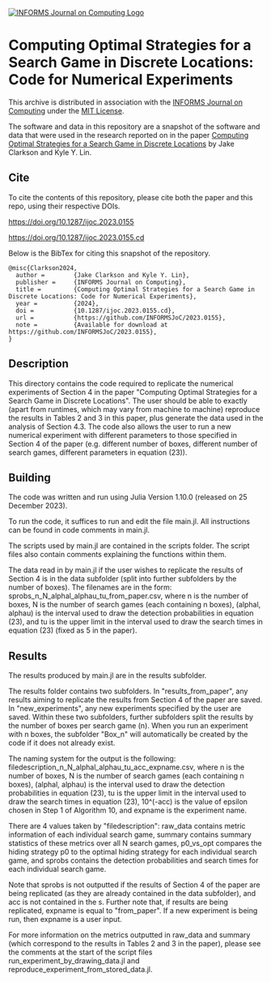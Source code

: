 [![INFORMS Journal on Computing Logo](https://INFORMSJoC.github.io/logos/INFORMS_Journal_on_Computing_Header.jpg)](https://pubsonline.informs.org/journal/ijoc)

# Computing Optimal Strategies for a Search Game in Discrete Locations: Code for Numerical Experiments

This archive is distributed in association with the [INFORMS Journal on
Computing](https://pubsonline.informs.org/journal/ijoc) under the [MIT License](LICENSE).

The software and data in this repository are a snapshot of the software and data
that were used in the research reported on in the paper 
[Computing Optimal Strategies for a Search Game in Discrete Locations](https://doi.org/10.1287/ijoc.2023.0155) by Jake Clarkson and Kyle Y. Lin. 

## Cite

To cite the contents of this repository, please cite both the paper and this repo, using their respective DOIs.

https://doi.org/10.1287/ijoc.2023.0155

https://doi.org/10.1287/ijoc.2023.0155.cd

Below is the BibTex for citing this snapshot of the repository.

```
@misc{Clarkson2024,
  author =        {Jake Clarkson and Kyle Y. Lin},
  publisher =     {INFORMS Journal on Computing},
  title =         {Computing Optimal Strategies for a Search Game in Discrete Locations: Code for Numerical Experiments},
  year =          {2024},
  doi =           {10.1287/ijoc.2023.0155.cd},
  url =           {https://github.com/INFORMSJoC/2023.0155},
  note =          {Available for download at https://github.com/INFORMSJoC/2023.0155},
}  
```

## Description

This directory contains the code required to replicate the numerical experiments of Section 4 in the paper "Computing Optimal Strategies for a Search Game in Discrete Locations". The user should be able to exactly (apart from runtimes, which may vary from machine to machine) reproduce the results in Tables 2 and 3 in this paper, plus generate the data used in the analysis of Section 4.3. The code also allows the user to run a new numerical experiment with different parameters to those specified in Section 4 of the paper (e.g. different number of boxes, different number of search games, different parameters in equation (23)).


## Building

The code was written and run using Julia Version 1.10.0 (released on 25 December 2023). 

To run the code, it suffices to run and edit the file main.jl. All instructions can be found in code comments in main.jl.

The scripts used by main.jl are contained in the scripts folder. The script files also contain comments explaining the functions within them.

The data read in by main.jl if the user wishes to replicate the results of Section 4 is in the data subfolder (split into further subfolders by the number of boxes). The filenames are in the form: sprobs_n_N_alphal_alphau_tu_from_paper.csv, where n is the number of boxes, N is the number of search games (each containing n boxes), (alphal, alphau) is the interval used to draw the detection probabilities in equation (23), and tu is the upper limit in the interval used to draw the search times in equation (23) (fixed as 5 in the paper).

## Results

The results produced by main.jl are in the results subfolder.

The results folder contains two subfolders. In "results_from_paper", any results aiming to replicate the results from Section 4 of the paper are saved. In "new_experiments", any new experiments specified by the user are saved. Within these two subfolders, further subfolders split the results by the number of boxes per search game (n). When you run an experiment with n boxes, the subfolder "Box_n" will automatically be created by the code if it does not already exist. 

The naming system for the output is the following: filedescription_n_N_alphal_alphau_tu_acc_expname.csv, where n is the number of boxes, N is the number of search games (each containing n boxes), (alphal, alphau) is the interval used to draw the detection probabilities in equation (23), tu is the upper limit in the interval used to draw the search times in equation (23), 10^(-acc) is the value of epsilon chosen in Step 1 of Algorithm 10, and expname is the experiment name.

There are 4 values taken by "filedescription": raw_data contains metric information of each individual search game, summary contains summary statistics of these metrics over all N search games, p0_vs_opt compares the hiding strategy p0 to the optimal hiding strategy for each individual search game, and sprobs contains the detection probabilities and search times for each individual search game. 

Note that sprobs is not outputted if the results of Section 4 of the paper are being replicated (as they are already contained in the data subfolder), and acc is not contained in the s. Further note that, if results are being replicated, expname is equal to "from_paper". If a new experiment is being run, then expname is a user input.

For more information on the metrics outputted in raw_data and summary (which correspond to the results in Tables 2 and 3 in the paper), please see the comments at the start of the script files run_experiment_by_drawing_data.jl and reproduce_experiment_from_stored_data.jl.

